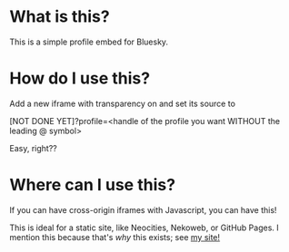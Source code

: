 # What is this?
This is a simple profile embed for Bluesky.

# How do I use this?
Add a new iframe with transparency on and set its source to 

\[NOT DONE YET\]?profile=\<handle of the profile you want WITHOUT the leading @ symbol\>

Easy, right??

# Where can I use this?
If you can have cross-origin iframes with Javascript, you can have this!

This is ideal for a static site, like Neocities, Nekoweb, or GitHub Pages. I mention this because that's *why* this exists; see [my site!](pacomatic1.github.io)
